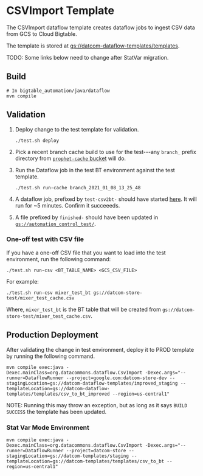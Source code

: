 # CSVImport Template

The CSVImport dataflow template creates dataflow jobs to ingest CSV data from
GCS to Cloud Bigtable.

The template is stored at [gs://datcom-dataflow-templates/templates](https://pantheon.corp.google.com/storage/browser/datcom-dataflow-templates/templates).

TODO: Some links below need to change after StatVar migration.

## Build

```
# In bigtable_automation/java/dataflow
mvn compile
```

## Validation

1.  Deploy change to the test template for validation.

    ```
    ./test.sh deploy
    ```

2.  Pick a recent branch cache build to use for the test---any `branch_` prefix
    directory from [`prophet-cache`
    bucket](https://pantheon.corp.google.com/storage/browser/prophet_cache;tab=objects)
    will do.

3.  Run the Dataflow job in the test BT environment against the test template.

    ```
    ./test.sh run-cache branch_2021_01_08_13_25_48
    ```

4.  A dataflow job, prefixed by `test-csv2bt-` should have started
    [here](https://pantheon.corp.google.com/dataflow/jobs?project=google.com:datcom-store-dev).
    It will run for ~5 minutes. Confirm it succeeeds.

5.  A file prefixed by `finished-` should have been updated in
    [`gs://automation_control_test/`](https://pantheon.corp.google.com/storage/browser/automation_control_test?project=google.com:datcom-store-dev).

### One-off test with CSV file

If you have a one-off CSV file that you want to load into the test environment,
run the following command:

  ```
  ./test.sh run-csv <BT_TABLE_NAME> <GCS_CSV_FILE>
  ```

For example:

  ```
  ./test.sh run-csv mixer_test_bt gs://datcom-store-test/mixer_test_cache.csv
  ```

Where, `mixer_test_bt` is the BT table that will be created from
`gs://datcom-store-test/mixer_test_cache.csv`.

## Production Deployment

After validating the change in test environment, deploy it to PROD template by
running the following command.

```
mvn compile exec:java -Dexec.mainClass=org.datacommons.dataflow.CsvImport -Dexec.args="--runner=DataflowRunner --project=google.com:datcom-store-dev --stagingLocation=gs://datcom-dataflow-templates/improved_staging --templateLocation=gs://datcom-dataflow-templates/templates/csv_to_bt_improved --region=us-central1"
```

NOTE: Running this may throw an exception, but as long as it says `BUILD
SUCCESS` the template has been updated.

### Stat Var Mode Environment

```
mvn compile exec:java -Dexec.mainClass=org.datacommons.dataflow.CsvImport -Dexec.args="--runner=DataflowRunner --project=datcom-store --stagingLocation=gs://datcom-templates/staging --templateLocation=gs://datcom-templates/templates/csv_to_bt --region=us-central1"
```
